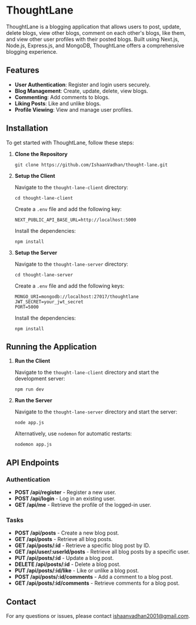 # ThoughtLane

ThoughtLane is a blogging application that allows users to post, update, delete blogs, view other blogs, comment on each other's blogs, like them, and view other user profiles with their posted blogs. Built using Next.js, Node.js, Express.js, and MongoDB, ThoughtLane offers a comprehensive blogging experience.

## Features

- **User Authentication**: Register and login users securely.
- **Blog Management**: Create, update, delete, view blogs.
- **Commenting**: Add comments to blogs.
- **Liking Posts**: Like and unlike blogs.
- **Profile Viewing**: View and manage user profiles.

## Installation

To get started with ThoughtLane, follow these steps:

1. **Clone the Repository**

   `git clone https://github.com/IshaanVadhan/thought-lane.git`

2. **Setup the Client**

   Navigate to the `thought-lane-client` directory:

   ```
   cd thought-lane-client
   ```

   Create a `.env` file and add the following key:

   ```
   NEXT_PUBLIC_API_BASE_URL=http://localhost:5000
   ```

   Install the dependencies:

   ```
   npm install
   ```

3. **Setup the Server**

   Navigate to the `thought-lane-server` directory:

   ```
   cd thought-lane-server
   ```

   Create a `.env` file and add the following keys:

   ```
   MONGO_URI=mongodb://localhost:27017/thoughtlane
   JWT_SECRET=your_jwt_secret
   PORT=5000
   ```

   Install the dependencies:

   ```
   npm install
   ```

## Running the Application

1. **Run the Client**

   Navigate to the `thought-lane-client` directory and start the development server:

   ```
   npm run dev
   ```

2. **Run the Server**

   Navigate to the `thought-lane-server` directory and start the server:

   ```
   node app.js
   ```

   Alternatively, use `nodemon` for automatic restarts:

   ```
   nodemon app.js
   ```

## API Endpoints

### Authentication

- **POST /api/register** - Register a new user.
- **POST /api/login** - Log in an existing user.
- **GET /api/me** - Retrieve the profile of the logged-in user.

### Tasks

- **POST /api/posts** - Create a new blog post.
- **GET /api/posts** - Retrieve all blog posts.
- **GET /api/posts/:id** - Retrieve a specific blog post by ID.
- **GET /api/user/:userId/posts** - Retrieve all blog posts by a specific user.
- **PUT /api/posts/:id** - Update a blog post.
- **DELETE /api/posts/:id** - Delete a blog post.
- **PUT /api/posts/:id/like** - Like or unlike a blog post.
- **POST /api/posts/:id/comments** - Add a comment to a blog post.
- **GET /api/posts/:id/comments** - Retrieve comments for a blog post.

## Contact

For any questions or issues, please contact [ishaanvadhan2001@gmail.com](mailto:ishaanvadhan2001@gmail.com).
